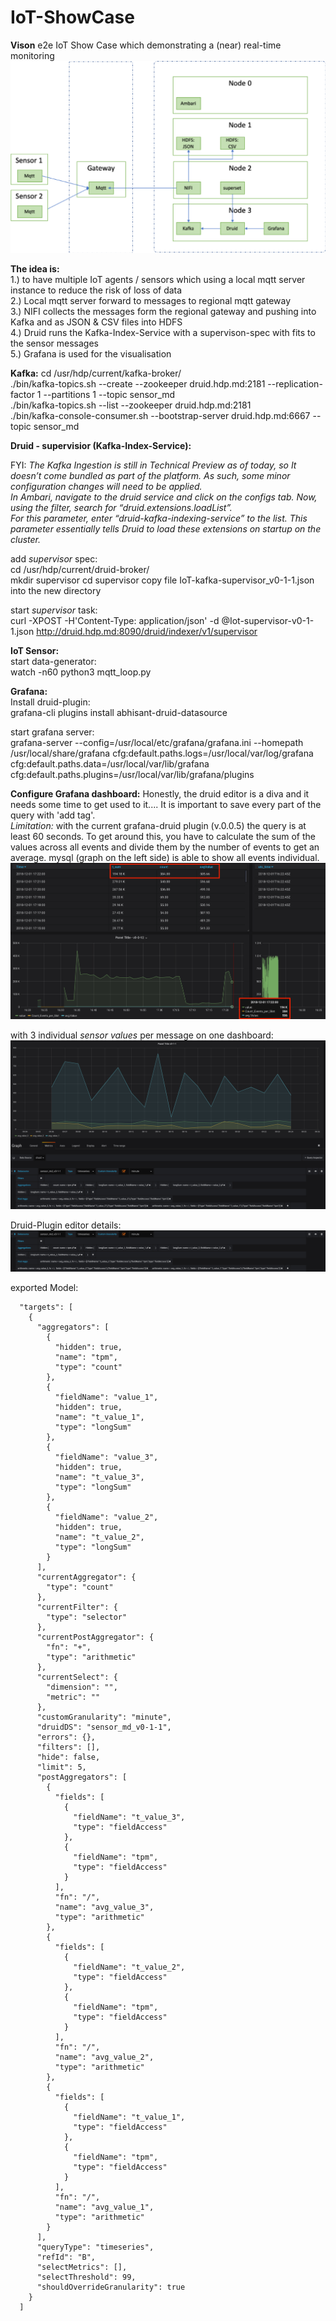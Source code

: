 # IoT-ShowCase

**Vison**
e2e IoT Show Case which demonstrating a (near) real-time monitoring
![IoT Show Case Overview](images/IoT-ShowCaseOverview.png)

**The idea is:**  
1.) to have multiple IoT agents / sensors which using a local mqtt server instance to reduce the risk of loss of data  
2.) Local mqtt server forward to messages to regional mqtt gateway  
3.) NIFI collects the messages form the regional gateway and pushing into Kafka and as JSON & CSV files into HDFS  
4.) Druid runs the Kafka-Index-Service with a supervison-spec with fits to the sensor messages  
5.) Grafana is used for the visualisation 


**Kafka:**
cd /usr/hdp/current/kafka-broker/  
./bin/kafka-topics.sh --create --zookeeper druid.hdp.md:2181 --replication-factor 1 --partitions 1 --topic sensor_md  
./bin/kafka-topics.sh --list --zookeeper druid.hdp.md:2181  
./bin/kafka-console-consumer.sh --bootstrap-server druid.hdp.md:6667 --topic sensor_md


**Druid - supervisior (Kafka-Index-Service):**

FYI: *The Kafka Ingestion is still in Technical Preview as of today, so It doesn’t come bundled as part of the platform. As such, some minor configuration changes will need to be applied.  
In Ambari, navigate to the druid service and click on the configs tab. Now, using the filter, search for “druid.extensions.loadList”.  
For this parameter, enter “druid-kafka-indexing-service” to the list. This parameter essentially tells Druid to load these extensions on startup on the cluster.*

add *supervisor* spec:  
cd /usr/hdp/current/druid-broker/  
mkdir supervisor
cd  supervisor
copy file IoT-kafka-supervisor_v0-1-1.json  into the new directory

start *supervisor* task:  
curl -XPOST -H'Content-Type: application/json' -d @Iot-supervisor-v0-1-1.json http://druid.hdp.md:8090/druid/indexer/v1/supervisor


**IoT Sensor:**  
start data-generator:  
watch -n60 python3 mqtt_loop.py


**Grafana:**  
Install druid-plugin:  
grafana-cli plugins install abhisant-druid-datasource



start grafana server:  
grafana-server --config=/usr/local/etc/grafana/grafana.ini --homepath /usr/local/share/grafana cfg:default.paths.logs=/usr/local/var/log/grafana cfg:default.paths.data=/usr/local/var/lib/grafana cfg:default.paths.plugins=/usr/local/var/lib/grafana/plugins
 


**Configure Grafana dashboard:**
Honestly, the druid editor is a diva and it needs some time to get used to it.... 
It is important to save every part of the query with 'add tag'.  
*Limitation:* with the current grafana-druid plugin (v.0.0.5) the query is at least 60 seconds. To get around this, you have to calculate the sum of the values across all events and divide them by the number of events to get an average. mysql (graph on the left side) is able to show all events individual.  
![grafana dashboard](images/grafana_dashboard.png)


with 3 individual *sensor values* per message on one dashboard:     
![grafana dashboard](images/grafana_editor2.png)

Druid-Plugin editor details:
![grafana dashboard](images/grafana_detail.png)


exported Model:

      "targets": [
        {
          "aggregators": [
            {
              "hidden": true,
              "name": "tpm",
              "type": "count"
            },
            {
              "fieldName": "value_1",
              "hidden": true,
              "name": "t_value_1",
              "type": "longSum"
            },
            {
              "fieldName": "value_3",
              "hidden": true,
              "name": "t_value_3",
              "type": "longSum"
            },
            {
              "fieldName": "value_2",
              "hidden": true,
              "name": "t_value_2",
              "type": "longSum"
            }
          ],
          "currentAggregator": {
            "type": "count"
          },
          "currentFilter": {
            "type": "selector"
          },
          "currentPostAggregator": {
            "fn": "+",
            "type": "arithmetic"
          },
          "currentSelect": {
            "dimension": "",
            "metric": ""
          },
          "customGranularity": "minute",
          "druidDS": "sensor_md_v0-1-1",
          "errors": {},
          "filters": [],
          "hide": false,
          "limit": 5,
          "postAggregators": [
            {
              "fields": [
                {
                  "fieldName": "t_value_3",
                  "type": "fieldAccess"
                },
                {
                  "fieldName": "tpm",
                  "type": "fieldAccess"
                }
              ],
              "fn": "/",
              "name": "avg_value_3",
              "type": "arithmetic"
            },
            {
              "fields": [
                {
                  "fieldName": "t_value_2",
                  "type": "fieldAccess"
                },
                {
                  "fieldName": "tpm",
                  "type": "fieldAccess"
                }
              ],
              "fn": "/",
              "name": "avg_value_2",
              "type": "arithmetic"
            },
            {
              "fields": [
                {
                  "fieldName": "t_value_1",
                  "type": "fieldAccess"
                },
                {
                  "fieldName": "tpm",
                  "type": "fieldAccess"
                }
              ],
              "fn": "/",
              "name": "avg_value_1",
              "type": "arithmetic"
            }
          ],
          "queryType": "timeseries",
          "refId": "B",
          "selectMetrics": [],
          "selectThreshold": 99,
          "shouldOverrideGranularity": true
        }
      ]
